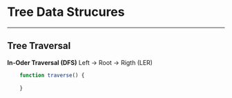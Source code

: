 # Tree Data Strucures
---
## Tree Traversal
**In-Oder Traversal (DFS)** 
Left -> Root -> Rigth (LER)
```ts
	function traverse() {
		
	}
```